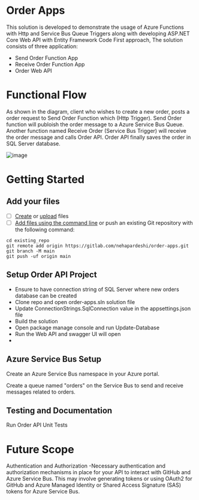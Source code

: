 # Order Apps
This solution is developed to demonstrate the usage of Azure Functions with Http and Service Bus Queue Triggers along with developing ASP.NET Core Web API with Entity Framework Code First approach, The solution consists of three application:
- Send Order Function App
- Receive Order Function App
- Order Web API

# Functional Flow
As shown in the diagram, client who wishes to create a new order, posts a order request to Send Order Function which (Http Trigger). Send Order function will publoish the order message to a Azure Service Bus Queue. Another function named Receive Order (Service Bus Trigger) will receive the order message and calls Order API. Order API finally saves the order in SQL Server database.

![image](https://github.com/nehapardeshi/order-apps/assets/53896012/1304feee-3b10-4cb0-81b5-d553f76b1306)


# Getting Started
## Add your files

- [ ] [Create](https://docs.gitlab.com/ee/user/project/repository/web_editor.html#create-a-file) or [upload](https://docs.gitlab.com/ee/user/project/repository/web_editor.html#upload-a-file) files
- [ ] [Add files using the command line](https://docs.gitlab.com/ee/gitlab-basics/add-file.html#add-a-file-using-the-command-line) or push an existing Git repository with the following command:

```
cd existing_repo
git remote add origin https://gitlab.com/nehapardeshi/order-apps.git
git branch -M main
git push -uf origin main
```

## Setup Order API Project
- Ensure to have connection string of SQL Server where new orders database can be created
- Clone repo and open order-apps.sln solution file
- Update ConnectionStrings.SqlConnection value in the appsettings.json file
- Build the solution
- Open package manage console and run Update-Database
- Run the Web API and swagger UI will open
- 
  
## Azure Service Bus Setup
Create an Azure Service Bus namespace in your Azure portal.

Create a queue named "orders" on the Service Bus to send and receive messages related to orders.


## Testing and Documentation

Run Order API Unit Tests


# Future Scope
Authentication and Authorization
-Necessary authentication and authorization mechanisms in place for your API to interact with GitHub and Azure Service Bus. 
This may involve generating tokens or using OAuth2 for GitHub and Azure Managed Identity or Shared Access Signature (SAS) tokens for Azure Service Bus.
